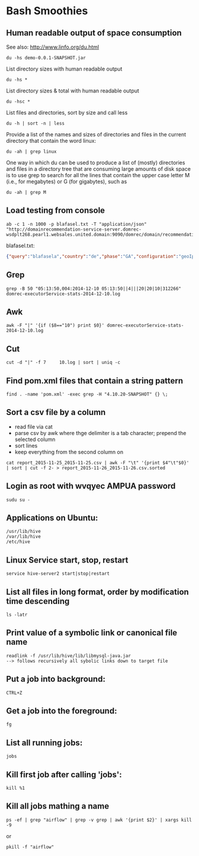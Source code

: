 # Bash Smoothies

## Human readable output of space consumption

See also: http://www.linfo.org/du.html

```
du -hs demo-0.0.1-SNAPSHOT.jar
```

List directory sizes with human readable output
```
du -hs *
```

List directory sizes & total with human readable output
```
du -hsc *
```

List files and directories, sort by size and call less
```
du -h | sort -n | less
```

Provide a list of the names and sizes of directories and files in the current directory that contain the word linux: 
```
du -ah | grep linux
```

One way in which du can be used to produce a list of (mostly) directories and files in a directory tree that are consuming large amounts of disk space is to use grep to search for all the lines that contain the upper case letter M (i.e., for megabytes) or G (for gigabytes), such as
```
du -ah | grep M
```

## Load testing from console

```
ab -c 1 -n 1000 -p blafasel.txt -T "application/json" "http://domainrecommendation-service-server.domrec-wsdplt268.pearl1.websales.united.domain:9090/domrec/domain/recommendation"
```

blafasel.txt:
```json
{"query":"blafasela","country":"de","phase":"GA","configuration":"geoIpTldVariation","type":[""],"onlyTld":null,"order":"relevance","optional":{"GEO_IP":["74.125.18.150"],"CUSTOMER_NUMBER":[""],"ZIP_CODE":[""]},"pageSize":"5","pageOffset":"0"}
```

## Grep
```
grep -B 50 "05:13:50,004:2014-12-10 05:13:50||4|||20|20|10|312266" domrec-executorService-stats-2014-12-10.log
````

## Awk
```
awk -F "|" '{if ($8=="10") print $0}' domrec-executorService-stats-2014-12-10.log
````

## Cut
```
cut -d "|" -f 7 	10.log | sort | uniq -c
````

## Find pom.xml files that contain a string pattern
```
find . -name 'pom.xml' -exec grep -H "4.10.20-SNAPSHOT" {} \;
````


## Sort a csv file by a column

* read file via cat
* parse csv by awk where thge delimiter is a tab character; prepend the selected column
* sort lines
* keep everything from the second column on
```
cat report_2015-11-25_2015-11-25.csv | awk -F "\t" '{print $4"\t"$0}' | sort | cut -f 2- > report_2015-11-26_2015-11-26.csv.sorted
```

## Login as root with wvqyec AMPUA password
```
sudu su -
````

## Applications on Ubuntu:
```
/usr/lib/hive
/var/lib/hive
/etc/hive	
````

## Linux Service start, stop, restart
```
service hive-server2 start|stop|restart
````

## List all files in long format, order by modification time descending
```
ls -latr
```

## Print value of a symbolic link or canonical file name
```
readlink -f /usr/lib/hive/lib/libmysql-java.jar
--> follows recursively all sybolic links down to target file
```


## Put a job into background:
```
CTRL+Z
````

## Get a job into the foreground:
```
fg
````

## List all running jobs:
```
jobs
````

## Kill first job after calling 'jobs':
```
kill %1 
````

## Kill all jobs mathing a name
```
ps -ef | grep "airflow" | grep -v grep | awk '{print $2}' | xargs kill -9
```
or
  
```  
pkill -f "airflow"
````
